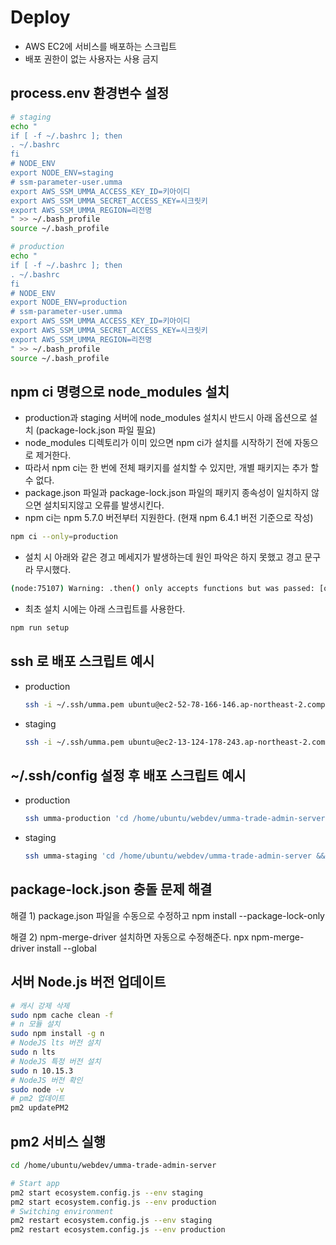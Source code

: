# Deploy

- AWS EC2에 서비스를 배포하는 스크립트
- 배포 권한이 없는 사용자는 사용 금지

## process.env 환경변수 설정

```bash
# staging
echo "
if [ -f ~/.bashrc ]; then
. ~/.bashrc
fi
# NODE_ENV
export NODE_ENV=staging
# ssm-parameter-user.umma
export AWS_SSM_UMMA_ACCESS_KEY_ID=키아이디
export AWS_SSM_UMMA_SECRET_ACCESS_KEY=시크릿키
export AWS_SSM_UMMA_REGION=리전명
" >> ~/.bash_profile
source ~/.bash_profile

# production
echo "
if [ -f ~/.bashrc ]; then
. ~/.bashrc
fi
# NODE_ENV
export NODE_ENV=production
# ssm-parameter-user.umma
export AWS_SSM_UMMA_ACCESS_KEY_ID=키아이디
export AWS_SSM_UMMA_SECRET_ACCESS_KEY=시크릿키
export AWS_SSM_UMMA_REGION=리전명
" >> ~/.bash_profile
source ~/.bash_profile
```

## npm ci 명령으로 node_modules 설치

- production과 staging 서버에 node_modules 설치시 반드시 아래 옵션으로 설치 (package-lock.json 파일 필요)
- node_modules 디렉토리가 이미 있으면 npm ci가 설치를 시작하기 전에 자동으로 제거한다.
- 따라서 npm ci는 한 번에 전체 패키지를 설치할 수 있지만, 개별 패키지는 추가 할 수 없다.
- package.json 파일과 package-lock.json 파일의 패키지 종속성이 일치하지 않으면 설치되지않고 오류를 발생시킨다.
- npm ci는 npm 5.7.0 버전부터 지원한다. (현재 npm 6.4.1 버전 기준으로 작성)

```bash
npm ci --only=production
```

- 설치 시 아래와 같은 경고 메세지가 발생하는데 원인 파악은 하지 못했고 경고 문구라 무시했다.

```bash
(node:75107) Warning: .then() only accepts functions but was passed: [object Object]
```

- 최초 설치 시에는 아래 스크립트를 사용한다.

```bash
npm run setup
```

## ssh 로 배포 스크립트 예시

- production

  ```bash
  ssh -i ~/.ssh/umma.pem ubuntu@ec2-52-78-166-146.ap-northeast-2.compute.amazonaws.com 'cd /home/ubuntu/webdev/umma-trade-admin-server && npm run deploy'
  ```

- staging

  ```bash
  ssh -i ~/.ssh/umma.pem ubuntu@ec2-13-124-178-243.ap-northeast-2.compute.amazonaws.com 'cd /home/ubuntu/webdev/umma-trade-admin-server && npm run deploy'
  ```

## ~/.ssh/config 설정 후 배포 스크립트 예시

- production

  ```bash
  ssh umma-production 'cd /home/ubuntu/webdev/umma-trade-admin-server && npm run deploy'
  ```

- staging

  ```bash
  ssh umma-staging 'cd /home/ubuntu/webdev/umma-trade-admin-server && npm run deploy'
  ```

## package-lock.json 충돌 문제 해결

해결 1) package.json 파일을 수동으로 수정하고 npm install --package-lock-only

해결 2) npm-merge-driver 설치하면 자동으로 수정해준다. npx npm-merge-driver install --global

## 서버 Node.js 버전 업데이트

```bash
# 캐시 강제 삭제
sudo npm cache clean -f
# n 모듈 설치
sudo npm install -g n
# NodeJS lts 버전 설치
sudo n lts
# NodeJS 특정 버전 설치
sudo n 10.15.3
# NodeJS 버전 확인
sudo node -v
# pm2 업데이트
pm2 updatePM2
```

## pm2 서비스 실행

```bash
cd /home/ubuntu/webdev/umma-trade-admin-server

# Start app
pm2 start ecosystem.config.js --env staging
pm2 start ecosystem.config.js --env production
# Switching environment
pm2 restart ecosystem.config.js --env staging
pm2 restart ecosystem.config.js --env production
```

